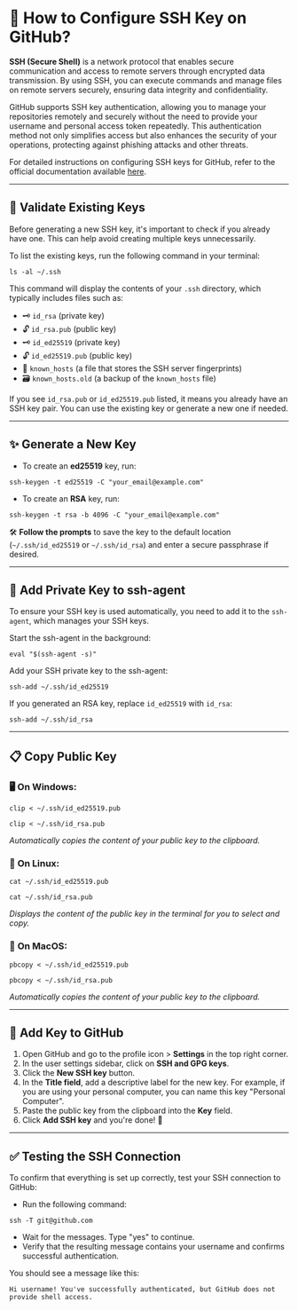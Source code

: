 # 🔐 **How to Configure SSH Key on GitHub?**

**SSH (Secure Shell)** is a network protocol that enables secure communication and access to remote servers through encrypted data transmission. By using SSH, you can execute commands and manage files on remote servers securely, ensuring data integrity and confidentiality.

GitHub supports SSH key authentication, allowing you to manage your repositories remotely and securely without the need to provide your username and personal access token repeatedly. This authentication method not only simplifies access but also enhances the security of your operations, protecting against phishing attacks and other threats.

For detailed instructions on configuring SSH keys for GitHub, refer to the official documentation available [here](https://docs.github.com/en/authentication).

---

## 🔎 **Validate Existing Keys**
Before generating a new SSH key, it's important to check if you already have one. This can help avoid creating multiple keys unnecessarily.

To list the existing keys, run the following command in your terminal:
```
ls -al ~/.ssh
```

This command will display the contents of your `.ssh` directory, which typically includes files such as:
- 🗝️ `id_rsa` (private key)
- 🔓 `id_rsa.pub` (public key)
- 🗝️ `id_ed25519` (private key)
- 🔓 `id_ed25519.pub` (public key)
- 📄 `known_hosts` (a file that stores the SSH server fingerprints)
- 🗃️ `known_hosts.old` (a backup of the `known_hosts` file)

If you see `id_rsa.pub` or `id_ed25519.pub` listed, it means you already have an SSH key pair. You can use the existing key or generate a new one if needed.

---

## ✨ **Generate a New Key**
- To create an **ed25519** key, run:
```
ssh-keygen -t ed25519 -C "your_email@example.com"
```

- To create an **RSA** key, run:
```
ssh-keygen -t rsa -b 4096 -C "your_email@example.com"
```

🛠️ **Follow the prompts** to save the key to the default location (`~/.ssh/id_ed25519` or `~/.ssh/id_rsa`) and enter a secure passphrase if desired.

---

## 🚀 **Add Private Key to ssh-agent**
To ensure your SSH key is used automatically, you need to add it to the `ssh-agent`, which manages your SSH keys.

Start the ssh-agent in the background:
```
eval "$(ssh-agent -s)"
```

Add your SSH private key to the ssh-agent:
```
ssh-add ~/.ssh/id_ed25519
```

If you generated an RSA key, replace `id_ed25519` with `id_rsa`:
```
ssh-add ~/.ssh/id_rsa
```

---

## 📋 **Copy Public Key**

### 🖥️ **On Windows:**
```
clip < ~/.ssh/id_ed25519.pub
```
```
clip < ~/.ssh/id_rsa.pub
```
*Automatically copies the content of your public key to the clipboard.*

### 🐧 **On Linux:**
```
cat ~/.ssh/id_ed25519.pub
```
```
cat ~/.ssh/id_rsa.pub
```
*Displays the content of the public key in the terminal for you to select and copy.*

### 🍎 **On MacOS:**
```
pbcopy < ~/.ssh/id_ed25519.pub
```
```
pbcopy < ~/.ssh/id_rsa.pub
```
*Automatically copies the content of your public key to the clipboard.*

---

## 🔗 **Add Key to GitHub**
1. Open GitHub and go to the profile icon > **Settings** in the top right corner.
2. In the user settings sidebar, click on **SSH and GPG keys**.
3. Click the **New SSH key** button.
4. In the **Title field**, add a descriptive label for the new key. For example, if you are using your personal computer, you can name this key "Personal Computer".
5. Paste the public key from the clipboard into the **Key** field.
6. Click **Add SSH key** and you're done! 🎉

---

## ✅ **Testing the SSH Connection**
To confirm that everything is set up correctly, test your SSH connection to GitHub:

- Run the following command:
```
ssh -T git@github.com
```

- Wait for the messages. Type "yes" to continue.
- Verify that the resulting message contains your username and confirms successful authentication.

You should see a message like this:
```
Hi username! You've successfully authenticated, but GitHub does not provide shell access.
```